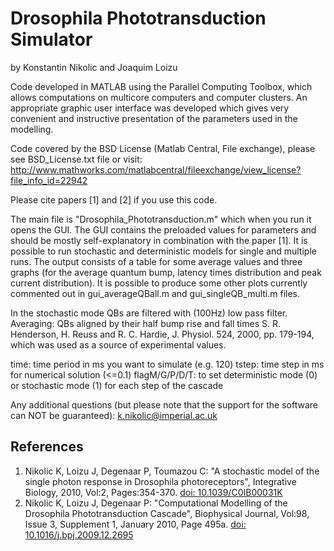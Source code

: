 Drosophila Phototransduction Simulator
======================================

by Konstantin Nikolic and Joaquim Loizu 

Code developed in MATLAB using the Parallel Computing Toolbox, which allows computations 
on multicore computers and computer clusters. An appropriate graphic user interface was 
developed which gives very convenient and instructive presentation of the parameters 
used in the modelling.

Code covered by the BSD License (Matlab Central, File exchange), please see 
BSD_License.txt file or visit: 
http://www.mathworks.com/matlabcentral/fileexchange/view_license?file_info_id=22942

Please cite papers [1] and [2] if you use this code.


The main file is "Drosophila_Phototransduction.m" which when you run it opens the GUI.
The GUI contains the preloaded values for parameters and should be mostly 
self-explanatory in combination with the paper [1]. It is possible to run stochastic 
and deterministic models for single and multiple runs. The output consists of a table 
for some average values and three graphs (for the average quantum bump, latency times 
distribution and peak current distribution). It is possible to produce some other plots 
currently commented out in gui_averageQBall.m and gui_singleQB_multi.m files.

In the stochastic mode QBs are filtered with (100Hz) low pass filter.
Averaging: QBs aligned by their half bump rise and fall times S. R. Henderson, H. Reuss
and R. C. Hardie, J. Physiol. 524, 2000, pp. 179-194, which was used as a source of 
experimental values.

time: time period in ms you want to simulate (e.g. 120)
tstep: time step in ms for numerical solution (<=0.1)
flagM/G/P/D/T: to set deterministic mode (0) or stochastic mode (1) for each step 
of the cascade

Any additional questions (but please note that the support for the software can
NOT be guaranteed): k.nikolic@imperial.ac.uk


References
----------

1. Nikolic K, Loizu J, Degenaar P, Toumazou C: "A stochastic model of the 
   single photon response in Drosophila photoreceptors", Integrative Biology, 
   2010, Vol:2, Pages:354-370. [doi: 10.1039/C0IB00031K](https://doi.org/10.1039/C0IB00031K)
2. Nikolic K, Loizu J, Degenaar P: "Computational Modelling of the Drosophila 
   Phototransduction Cascade", Biophysical Journal, Vol:98, Issue 3, Supplement 1, 
   January 2010, Page 495a. [doi: 10.1016/j.bpj.2009.12.2695](http://dx.doi.org/10.1016/j.bpj.2009.12.2695)
